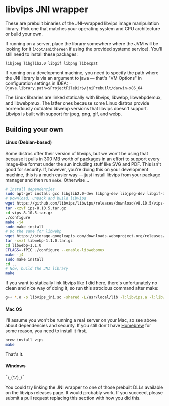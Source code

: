 # libvips JNI wrapper

These are prebuilt binaries of the JNI-wrapped libvips image manipulation library. Pick one that matches your operating system and CPU architecture or build your own.

If running on a server, place the library somewhere where the JVM will be looking for it (`/opt/smithereen` if using the provided systemd service). You'll still need to install these packages:
```
libjpeg libglib2.0 libgif libpng libexpat
```

If running on a development machine, you need to specify the path where the JNI library is via an argument to java — that's "VM Options" in configuration settings in IDEA: `-Djava.library.path=$ProjectFileDir$/jniPrebuilt/darwin-x86_64`

The Linux libraries are linked statically with libvips, libwebp, libwebpdemux, and libwebpmux. The latter ones because some Linux distros provide horrendously outdated libwebp versions that libvips doesn't support. Libvips is built with support for jpeg, png, gif, and webp.

## Building your own
#### Linux (Debian-based)
Some distros offer their version of libvips, but we won't be using that because it pulls in 300 MB worth of packages in an effort to support every image-like format under the sun including stuff like SVG and PDF. This isn't good for security. If, however, you're doing this on your development machine, this is a much easier way — just install libvips from your package manager and then run `make`. Otherwise...
```bash
# Install dependencies
sudo apt-get install gcc libglib2.0-dev libpng-dev libjpeg-dev libgif-dev libexpat-dev
# Download, unpack and build libvips
wget https://github.com/libvips/libvips/releases/download/v8.10.5/vips-8.10.5.tar.gz
tar -xzvf ips-8.10.5.tar.gz
cd vips-8.10.5.tar.gz
./configure
make -j4
sudo make install
# Do the same for libwebp
wget https://storage.googleapis.com/downloads.webmproject.org/releases/webp/libwebp-1.1.0.tar.gz
tar -xvzf libwebp-1.1.0.tar.gz
cd libwebp-1.1.0
CFLAGS=-fPIC ./configure --enable-libwebpmux
make -j4
sudo make install
cd ..
# Now, build the JNI library
make
```
If you want to statically link libvips like I did here, there's unfortunately no clean and nice way of doing it, so run this atrocious command after make:
```bash
g++ *.o -o libvips_jni.so -shared -L/usr/local/lib -l:libvips.a -l:libwebp.a -l:libwebpmux.a -l:libwebpdemux.a -ljpeg -lgif -lpng -lexpat -lgobject-2.0 -lglib-2.0 -lgmodule-2.0 -lgio-2.0
```

#### Mac OS
I'll assume you won't be running a real server on your Mac, so see above about dependencies and security. If you still don't have [Homebrew](https://brew.sh/) for some reason, you need to install it first.
```bash
brew install vips
make
```
That's it.

#### Windows
¯\\\_(ツ)_/¯

You could try linking the JNI wrapper to one of those prebuilt DLLs available on the libvips releases page. It would probably work. If you succeed, please submit a pull request replacing this section with how you did this.
